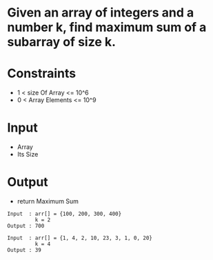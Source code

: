 # Given an array of integers and a number k, find maximum sum of a subarray of size k.

# Constraints

- 1 < size Of Array <= 10^6
- 0 < Array Elements <= 10^9

# Input

- Array
- Its Size

# Output

- return Maximum Sum

```
Input  : arr[] = {100, 200, 300, 400}
         k = 2
Output : 700

Input  : arr[] = {1, 4, 2, 10, 23, 3, 1, 0, 20}
         k = 4 
Output : 39

```
